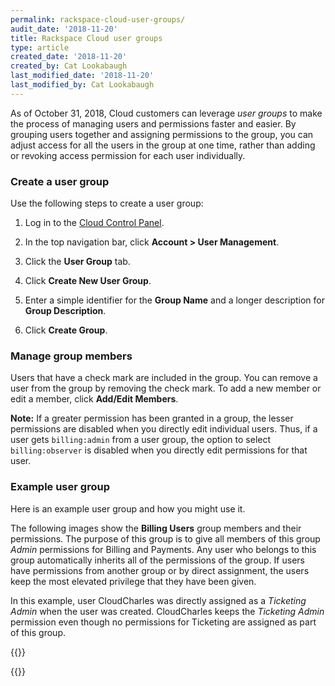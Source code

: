 ```yaml
---
permalink: rackspace-cloud-user-groups/
audit_date: '2018-11-20'
title: Rackspace Cloud user groups
type: article
created_date: '2018-11-20'
created_by: Cat Lookabaugh
last_modified_date: '2018-11-20'
last_modified_by: Cat Lookabaugh
---
```


As of October 31, 2018, Cloud customers can leverage *user groups* to make the
process of managing users and permissions faster and easier. By grouping users
together and assigning permissions to the group, you can adjust access for all
the users in the group at one time, rather than adding or revoking access permission
for each user individually.

### Create a user group

Use the following steps to create a user group:

1. Log in to the [Cloud Control Panel](https://login.rackspace.com).

2. In the top navigation bar, click **Account > User Management**.

3. Click the **User Group** tab.

4. Click **Create New User Group**.

5. Enter a simple identifier for the **Group Name** and a longer description
   for **Group Description**.

6. Click **Create Group**.

### Manage group members

Users that have a check mark are included in the group.  You can remove a user
from the group by removing the check mark. To add a new member or edit a
member, click **Add/Edit Members**.

**Note:** If a greater permission has been granted in a group, the
lesser permissions are disabled when you directly edit individual users. Thus,
if a user gets `billing:admin` from a user group, the option to select
`billing:observer` is disabled when you directly edit permissions for
that user.

### Example user group

Here is an example user group and how you might use it.

The following images show the **Billing Users** group members and their
permissions.  The purpose of this group is to give all members of this group
*Admin* permissions for Billing and Payments.  Any user who belongs to this
group automatically inherits all of the permissions of the group.  If users have
permissions from another group or by direct assignment, the users keep the most
elevated privilege that they have been given.

In this example, user CloudCharles was directly assigned as a *Ticketing Admin*
when the user was created.  CloudCharles keeps the *Ticketing Admin* permission
even though no permissions for Ticketing are assigned as part of this group.


{{<image src="Picture1.png" alt="" title="">}}

{{<image src="Picture2.png" alt="" title="">}}
